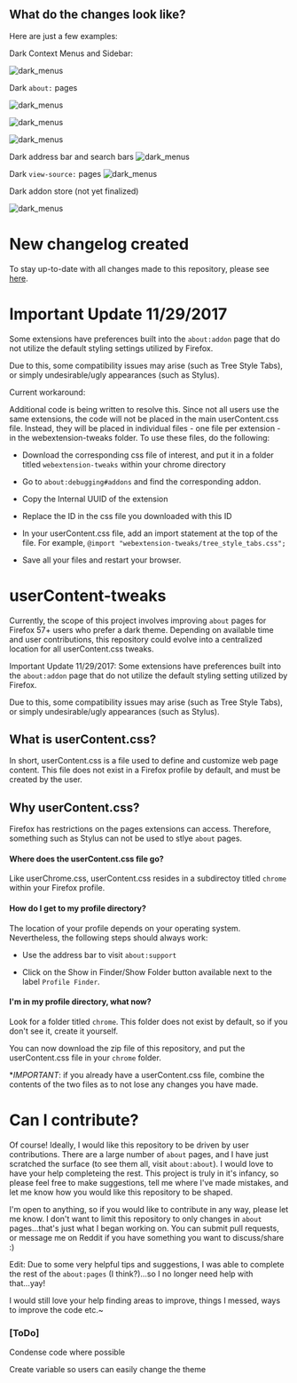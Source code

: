 ## What do the changes look like?

Here are just a few examples:

Dark Context Menus and Sidebar: 

![dark_menus](Screenshots/context_menus.png)

Dark `about:` pages

![dark_menus](Screenshots/about_addons.png)

![dark_menus](Screenshots/about_about.png)

![dark_menus](Screenshots/about_preferences.png)

Dark address bar and search bars
![dark_menus](Screenshots/smart_bar.png)

Dark `view-source:` pages
![dark_menus](Screenshots/view_source.png)

Dark addon store (not yet finalized)

![dark_menus](Screenshots/amo1.png)

# New changelog created

To stay up-to-date with all changes made to this repository, please see [here](changelog.md).

# Important Update 11/29/2017 

Some extensions have preferences built into the `about:addon` page that do not utilize the default styling settings utilized by Firefox.  

Due to this, some compatibility issues may arise (such as Tree Style Tabs), or simply undesirable/ugly appearances (such as Stylus). 

Current workaround:

Additional code is being written to resolve this.  Since not all users use the same extensions, the code will not be placed in the main userContent.css file.  Instead, they will be placed in individual files - one file per extension - in the webextension-tweaks folder.  To use these files, do the following:

* Download the corresponding css file of interest, and put it in a folder titled `webextension-tweaks` within your chrome directory

* Go to `about:debugging#addons` and find the corresponding addon.  

* Copy the Internal UUID of the extension

* Replace the ID in the css file you downloaded with this ID

* In your userContent.css file, add an import statement at the top of the file. For example, `@import "webextension-tweaks/tree_style_tabs.css";` 

* Save all your files and restart your browser.  

# userContent-tweaks

Currently, the scope of this project involves improving `about` pages for Firefox 57+ users who prefer a dark theme.  Depending on available time and user contributions, this repository could evolve into a centralized location for all userContent.css tweaks.  

Important Update 11/29/2017:  Some extensions have preferences built into the `about:addon` page that do not utilize the default styling setting utilized by Firefox.  

Due to this, some compatibility issues may arise (such as Tree Style Tabs), or simply undesirable/ugly appearances (such as Stylus).  
## What is userContent.css?

In short, userContent.css is a file used to define and customize web page content.  This file does not exist in a Firefox profile by default, and must be created by the user.

## Why userContent.css?

Firefox has restrictions on the pages extensions can access.  Therefore, something such as Stylus can not be used to stlye `about` pages.  

#### Where does the userContent.css file go?

Like userChrome.css, userContent.css resides in a subdirectoy titled `chrome` within your Firefox profile.  

#### How do I get to my profile directory?

The location of your profile depends on your operating system.  Nevertheless, the following steps should always work:

* Use the address bar to visit `about:support`

* Click on the Show in Finder/Show Folder button available next to the label `Profile Finder`.

#### I'm in my profile directory, what now?

Look for a folder titled `chrome`.  This folder does not exist by default, so if you don't see it, create it yourself.  

You can now download the zip file of this repository, and put the userContent.css file in your `chrome` folder.  

*_IMPORTANT_: if you already have a userContent.css file, combine the contents of the two files as to not lose any changes you have made.   

# Can I contribute?

Of course! Ideally, I would like this repository to be driven by user contributions.  There are a large number of `about` pages, and I have just scratched the surface (to see them all, visit `about:about`).  I would love to have your help completeing the rest. This project is truly in it's infancy, so please feel free to make suggestions, tell me where I've made mistakes, and let me know how you would like this repository to be shaped.

I'm open to anything, so if you would like to contribute in any way, please let me know. I don't want to limit this repository to only changes in `about` pages...that's just what I began working on.  You can submit pull requests, or message me on Reddit if you have something you want to discuss/share :)

Edit: Due to some very helpful tips and suggestions, I was able to complete the rest of the `about:pages` (I think?)...so I no longer need help with that...yay!

I would still love your help finding areas to improve, things I messed, ways to improve the code etc.~

### [ToDo]

Condense code where possible

Create variable so users can easily change the theme

